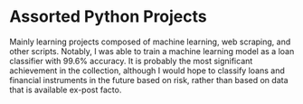 # Assorted Python Projects

Mainly learning projects composed of machine learning, web scraping, and other scripts.
Notably, I was able to train a machine learning model as a loan classifier with 99.6\% accuracy.
It is probably the most significant achievement in the collection, although I would hope to
classify loans and financial instruments in the future based on risk, rather than based on data
that is available ex-post facto.